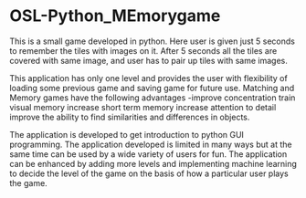 # OSL-Python_MEmorygame

This is a small game developed in python. Here user is given just 5 seconds to remember the tiles with images on it. After 5 seconds all the tiles
are covered with same image, and user has to pair up tiles with same images.

This application has only one level and provides the user with flexibility of loading some previous game and saving game for future use.
Matching and Memory games have the following advantages -improve concentration train visual memory increase short term memory increase attention to detail
improve the ability to find similarities and differences in objects.


The application is developed to get introduction to python GUI programming. The
application developed is limited in many ways but at the same time can be used by a wide
variety of users for fun. The application can be enhanced by adding more levels and
implementing machine learning to decide the level of the game on the basis of how a
particular user plays the game.
